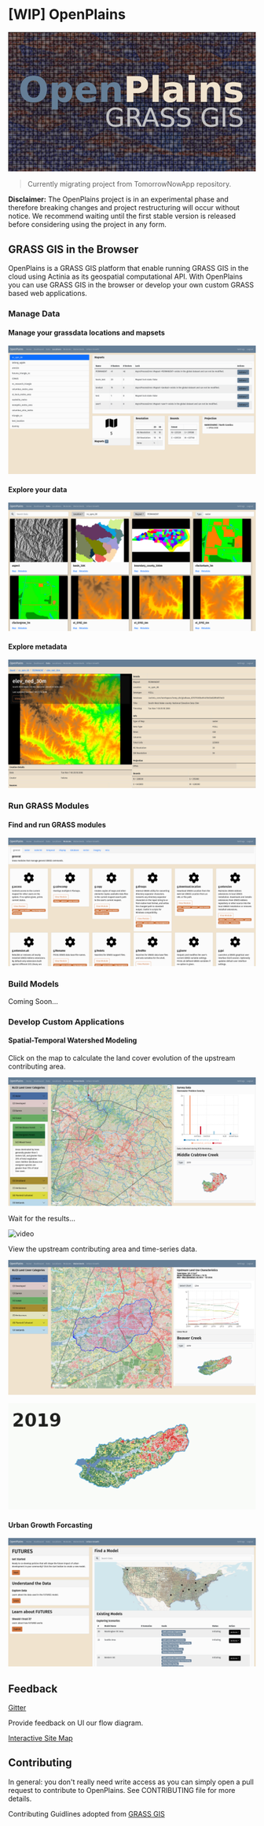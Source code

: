 # [WIP] OpenPlains

![logo](./images/banner_v1_500px.png)

> Currently migrating project from TomorrowNowApp repository.

**Disclaimer:** The OpenPlains project is in an experimental phase and therefore breaking changes and project restructuring will occur without notice. We recommend waiting until the first stable version is released before considering using the project in any form.

## GRASS GIS in the Browser

OpenPlains is a GRASS GIS platform that enable running GRASS GIS in the cloud using Actinia as its geospatial computational API. With OpenPlains you can use GRASS GIS in the browser or develop your own custom GRASS based web applications.

### Manage Data

#### Manage your grassdata locations and mapsets

![data](./images/manage_grassdata.png)

#### Explore your data

![data](./images/data_view1.png)

#### Explore metadata

![metadata](./images/info_view1.png)

### Run GRASS Modules

#### Find and run GRASS modules

![modules](./images/grass_modules_view1.png)

### Build Models

Coming Soon...

### Develop Custom Applications

#### Spatial-Temporal Watershed Modeling

Click on the map to calculate the land cover evolution of the upstream contributing area.

![watershed](./images/CustomWatershedModelingView.png)

Wait for the results...

![video](./images/stormy_loader-optimized.gif)

View the upstream contributing area and time-series data.

![beavercreek](./images/BeaverCreekTimeSeries.png)

![gif](./images/BearCreek.gif)

#### Urban Growth Forcasting

![futures](./images/CustomModelingView.png)

## Feedback

[Gitter](https://gitter.im/tomorrownow/community)

Provide feedback on UI our flow diagram.

[Interactive Site Map](https://lucid.app/lucidchart/116fb402-c6c9-4632-a0e9-48f9865152c6/edit?viewport_loc=-7361%2C-2960%2C14782%2C7613%2C0_0&invitationId=inv_9219e566-88ff-4d7c-b546-11fff697c298)

## Contributing

In general: you don't really need write access as you can simply open a pull request to contribute to OpenPlains. See CONTRIBUTING file for more details.

Contributing Guidlines adopted from [GRASS GIS](https://github.com/OSGeo/grass)
